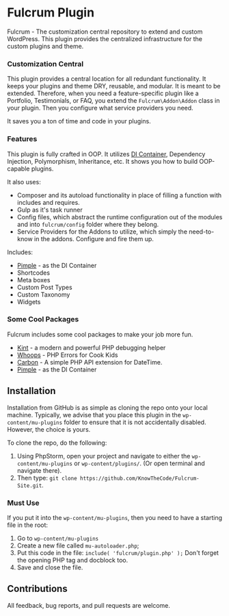# Fulcrum Plugin

Fulcrum - The customization central repository to extend and custom WordPress. This plugin provides the centralized infrastructure for the custom plugins and theme.

### Customization Central
This plugin provides a central location for all redundant functionality.  It keeps your plugins and theme DRY, reusable, and modular.  It is meant to be extended.  Therefore, when you need a feature-specific plugin like a Portfolio, Testimonials, or FAQ, you extend the `Fulcrum\Addon\Addon` class in your plugin.  Then you configure what service providers you need.

It saves you a ton of time and code in your plugins.

### Features
This plugin is fully crafted in OOP.  It utilizes [DI Container](http://pimple.sensiolabs.org/), Dependency Injection, Polymorphism, Inheritance, etc.  It shows you how to build OOP-capable plugins.

It also uses:
* Composer and its autoload functionality in place of filling a function with includes and requires.
* Gulp as it's task runner
* Config files, which abstract the runtime configuration out of the modules and into `fulcrum/config` folder where they belong.
* Service Providers for the Addons to utilize, which simply the need-to-know in the addons.  Configure and fire them up.
 
Includes:
* [Pimple](http://pimple.sensiolabs.org/) - as the DI Container
* Shortcodes     
* Meta boxes     
* Custom Post Types  
* Custom Taxonomy    
* Widgets

### Some Cool Packages
Fulcrum includes some cool packages to make your job more fun.
* [Kint](http://raveren.github.io/kint/) - a modern and powerful PHP debugging helper
* [Whoops](http://filp.github.io/whoops/) - PHP Errors for Cook Kids
* [Carbon](http://carbon.nesbot.com/) - A simple PHP API extension for DateTime.
* [Pimple](http://pimple.sensiolabs.org/) - as the DI Container

## Installation

Installation from GitHub is as simple as cloning the repo onto your local machine.  Typically, we advise that you place this plugin in the `wp-content/mu-plugins` folder to ensure that it is not accidentally disabled.  However, the choice is yours.

To clone the repo, do the following:

1. Using PhpStorm, open your project and navigate to either the `wp-content/mu-plugins` or `wp-content/plugins/`. (Or open terminal and navigate there).
2. Then type: `git clone https://github.com/KnowTheCode/Fulcrum-Site.git`.

### Must Use

If you put it into the `wp-content/mu-plugins`, then you need to have a starting file in the root:

1. Go to `wp-content/mu-plugins`
2. Create a new file called `mu-autoloader.php`;
3. Put this code in the file:  `include( 'fulcrum/plugin.php' );` Don't forget the opening PHP tag and docblock too.
4. Save and close the file.

## Contributions

All feedback, bug reports, and pull requests are welcome.